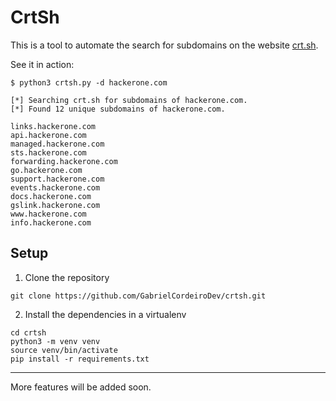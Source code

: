 # CrtSh

This is a tool to automate the search for subdomains on the website [crt.sh](https://crt.sh/).

See it in action:

```
$ python3 crtsh.py -d hackerone.com   

[*] Searching crt.sh for subdomains of hackerone.com.
[*] Found 12 unique subdomains of hackerone.com.

links.hackerone.com
api.hackerone.com
managed.hackerone.com
sts.hackerone.com
forwarding.hackerone.com
go.hackerone.com
support.hackerone.com
events.hackerone.com
docs.hackerone.com
gslink.hackerone.com
www.hackerone.com
info.hackerone.com
```

## Setup

1) Clone the repository

```
git clone https://github.com/GabrielCordeiroDev/crtsh.git
```

2) Install the dependencies in a virtualenv

```
cd crtsh
python3 -m venv venv
source venv/bin/activate
pip install -r requirements.txt
```

---

More features will be added soon.
